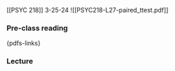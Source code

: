 [[PSYC 218]]
3-25-24
![[PSYC218-L27-paired_ttest.pdf]]
### Pre-class reading
{pdfs-links}
### Lecture
